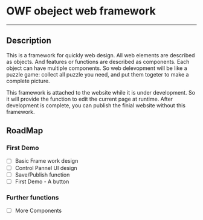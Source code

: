 
# OWF obeject web framework

--- 

## Description

This is a framework for quickly web design. All web elements are described as objects. And features or functions are described as components. Each object can have multiple components. So web delevopment will be like a puzzle game: collect all puzzle you need, and put them togeter to make a complete picture.

This framework is attached to the website while it is under development. So it will provide the function to edit the current page at runtime.  After development is complete, you can publish the finial website without this framework.

## RoadMap

### First Demo

- [ ] Basic Frame work design
- [ ] Control Pannel UI design
- [ ] Save/Publish function
- [ ] First Demo - A button

### Further functions

- [ ] More Components
